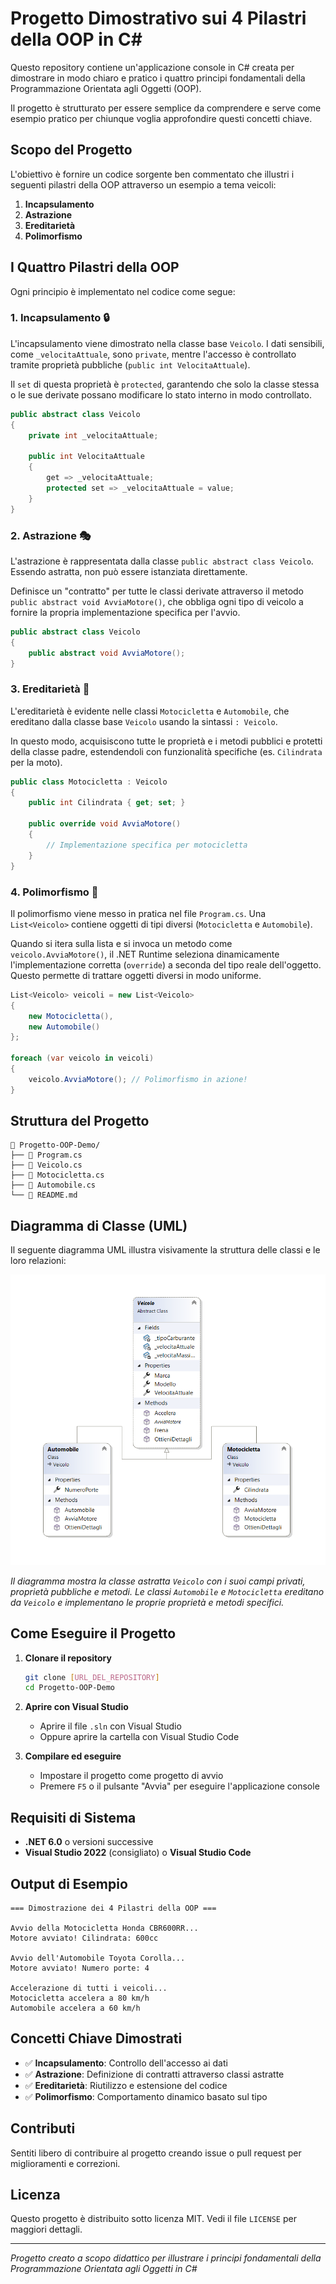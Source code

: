 # Progetto Dimostrativo sui 4 Pilastri della OOP in C#

Questo repository contiene un'applicazione console in C# creata per dimostrare in modo chiaro e pratico i quattro principi fondamentali della Programmazione Orientata agli Oggetti (OOP).

Il progetto è strutturato per essere semplice da comprendere e serve come esempio pratico per chiunque voglia approfondire questi concetti chiave.

## Scopo del Progetto

L'obiettivo è fornire un codice sorgente ben commentato che illustri i seguenti pilastri della OOP attraverso un esempio a tema veicoli:

1. **Incapsulamento**
2. **Astrazione**
3. **Ereditarietà**
4. **Polimorfismo**

## I Quattro Pilastri della OOP

Ogni principio è implementato nel codice come segue:

### 1. Incapsulamento 🔒

L'incapsulamento viene dimostrato nella classe base `Veicolo`. I dati sensibili, come `_velocitaAttuale`, sono `private`, mentre l'accesso è controllato tramite proprietà pubbliche (`public int VelocitaAttuale`). 

Il `set` di questa proprietà è `protected`, garantendo che solo la classe stessa o le sue derivate possano modificare lo stato interno in modo controllato.

```csharp
public abstract class Veicolo
{
    private int _velocitaAttuale;
    
    public int VelocitaAttuale 
    { 
        get => _velocitaAttuale; 
        protected set => _velocitaAttuale = value; 
    }
}
```

### 2. Astrazione 🎭

L'astrazione è rappresentata dalla classe `public abstract class Veicolo`. Essendo astratta, non può essere istanziata direttamente. 

Definisce un "contratto" per tutte le classi derivate attraverso il metodo `public abstract void AvviaMotore()`, che obbliga ogni tipo di veicolo a fornire la propria implementazione specifica per l'avvio.

```csharp
public abstract class Veicolo
{
    public abstract void AvviaMotore();
}
```

### 3. Ereditarietà 🧬

L'ereditarietà è evidente nelle classi `Motocicletta` e `Automobile`, che ereditano dalla classe base `Veicolo` usando la sintassi `: Veicolo`. 

In questo modo, acquisiscono tutte le proprietà e i metodi pubblici e protetti della classe padre, estendendoli con funzionalità specifiche (es. `Cilindrata` per la moto).

```csharp
public class Motocicletta : Veicolo
{
    public int Cilindrata { get; set; }
    
    public override void AvviaMotore()
    {
        // Implementazione specifica per motocicletta
    }
}
```

### 4. Polimorfismo 🎪

Il polimorfismo viene messo in pratica nel file `Program.cs`. Una `List<Veicolo>` contiene oggetti di tipi diversi (`Motocicletta` e `Automobile`). 

Quando si itera sulla lista e si invoca un metodo come `veicolo.AvviaMotore()`, il .NET Runtime seleziona dinamicamente l'implementazione corretta (`override`) a seconda del tipo reale dell'oggetto. Questo permette di trattare oggetti diversi in modo uniforme.

```csharp
List<Veicolo> veicoli = new List<Veicolo>
{
    new Motocicletta(),
    new Automobile()
};

foreach (var veicolo in veicoli)
{
    veicolo.AvviaMotore(); // Polimorfismo in azione!
}
```

## Struttura del Progetto

```
📁 Progetto-OOP-Demo/
├── 📄 Program.cs
├── 📄 Veicolo.cs
├── 📄 Motocicletta.cs
├── 📄 Automobile.cs
└── 📄 README.md
```

## Diagramma di Classe (UML)

Il seguente diagramma UML illustra visivamente la struttura delle classi e le loro relazioni:

![Diagramma UML delle classi](PrincipiOOP_Csharp_UML.png)

*Il diagramma mostra la classe astratta `Veicolo` con i suoi campi privati, proprietà pubbliche e metodi. Le classi `Automobile` e `Motocicletta` ereditano da `Veicolo` e implementano le proprie proprietà e metodi specifici.*

## Come Eseguire il Progetto

1. **Clonare il repository**
   ```bash
   git clone [URL_DEL_REPOSITORY]
   cd Progetto-OOP-Demo
   ```

2. **Aprire con Visual Studio**
   - Aprire il file `.sln` con Visual Studio
   - Oppure aprire la cartella con Visual Studio Code

3. **Compilare ed eseguire**
   - Impostare il progetto come progetto di avvio
   - Premere `F5` o il pulsante "Avvia" per eseguire l'applicazione console

## Requisiti di Sistema

- **.NET 6.0** o versioni successive
- **Visual Studio 2022** (consigliato) o **Visual Studio Code**

## Output di Esempio

```
=== Dimostrazione dei 4 Pilastri della OOP ===

Avvio della Motocicletta Honda CBR600RR...
Motore avviato! Cilindrata: 600cc

Avvio dell'Automobile Toyota Corolla...
Motore avviato! Numero porte: 4

Accelerazione di tutti i veicoli...
Motocicletta accelera a 80 km/h
Automobile accelera a 60 km/h
```

## Concetti Chiave Dimostrati

- ✅ **Incapsulamento**: Controllo dell'accesso ai dati
- ✅ **Astrazione**: Definizione di contratti attraverso classi astratte
- ✅ **Ereditarietà**: Riutilizzo e estensione del codice
- ✅ **Polimorfismo**: Comportamento dinamico basato sul tipo

## Contributi

Sentiti libero di contribuire al progetto creando issue o pull request per miglioramenti e correzioni.

## Licenza

Questo progetto è distribuito sotto licenza MIT. Vedi il file `LICENSE` per maggiori dettagli.

---

*Progetto creato a scopo didattico per illustrare i principi fondamentali della Programmazione Orientata agli Oggetti in C#*